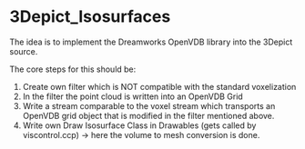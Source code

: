 # 3Depict_Isosurfaces

The idea is to implement the Dreamworks OpenVDB library into the 3Depict source.

The core steps for this should be:

1. Create own filter which is NOT compatible with the standard voxelization
2. In the filter the point cloud is written into an OpenVDB Grid
2. Write a stream comparable to the voxel stream which transports an OpenVDB grid object 
   that is modified in the filter mentioned above.
3. Write own Draw Isosurface Class in Drawables (gets called by viscontrol.ccp)
   -> here the volume to mesh conversion is done.
